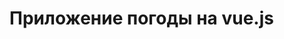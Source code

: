 # Приложение погоды на vue.js

<!-- ### Customize configuration
See [Configuration Reference](https://cli.vuejs.org/config/). -->
